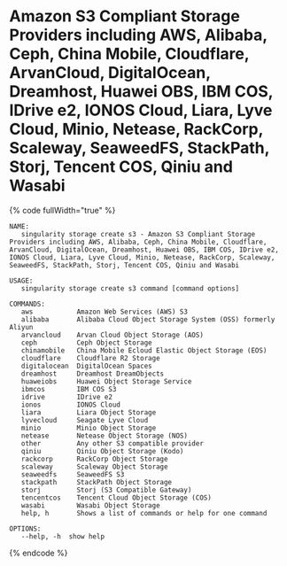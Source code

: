 # Amazon S3 Compliant Storage Providers including AWS, Alibaba, Ceph, China Mobile, Cloudflare, ArvanCloud, DigitalOcean, Dreamhost, Huawei OBS, IBM COS, IDrive e2, IONOS Cloud, Liara, Lyve Cloud, Minio, Netease, RackCorp, Scaleway, SeaweedFS, StackPath, Storj, Tencent COS, Qiniu and Wasabi

{% code fullWidth="true" %}
```
NAME:
   singularity storage create s3 - Amazon S3 Compliant Storage Providers including AWS, Alibaba, Ceph, China Mobile, Cloudflare, ArvanCloud, DigitalOcean, Dreamhost, Huawei OBS, IBM COS, IDrive e2, IONOS Cloud, Liara, Lyve Cloud, Minio, Netease, RackCorp, Scaleway, SeaweedFS, StackPath, Storj, Tencent COS, Qiniu and Wasabi

USAGE:
   singularity storage create s3 command [command options] 

COMMANDS:
   aws           Amazon Web Services (AWS) S3
   alibaba       Alibaba Cloud Object Storage System (OSS) formerly Aliyun
   arvancloud    Arvan Cloud Object Storage (AOS)
   ceph          Ceph Object Storage
   chinamobile   China Mobile Ecloud Elastic Object Storage (EOS)
   cloudflare    Cloudflare R2 Storage
   digitalocean  DigitalOcean Spaces
   dreamhost     Dreamhost DreamObjects
   huaweiobs     Huawei Object Storage Service
   ibmcos        IBM COS S3
   idrive        IDrive e2
   ionos         IONOS Cloud
   liara         Liara Object Storage
   lyvecloud     Seagate Lyve Cloud
   minio         Minio Object Storage
   netease       Netease Object Storage (NOS)
   other         Any other S3 compatible provider
   qiniu         Qiniu Object Storage (Kodo)
   rackcorp      RackCorp Object Storage
   scaleway      Scaleway Object Storage
   seaweedfs     SeaweedFS S3
   stackpath     StackPath Object Storage
   storj         Storj (S3 Compatible Gateway)
   tencentcos    Tencent Cloud Object Storage (COS)
   wasabi        Wasabi Object Storage
   help, h       Shows a list of commands or help for one command

OPTIONS:
   --help, -h  show help
```
{% endcode %}
